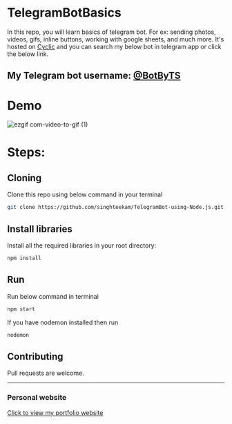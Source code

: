 # TelegramBotBasics
In this repo, you will learn basics of telegram bot. For ex: sending photos, videos, gifs, inline buttons, working with google sheets, and much more. It's hosted on [Cyclic](https://www.cyclic.sh/) and you can search my below bot in telegram app or click the below link.

## My Telegram bot username: [@BotByTS](https://t.me/singht_bot)

# Demo
![ezgif com-video-to-gif (1)](https://user-images.githubusercontent.com/55067104/228434588-74d9f703-1761-4585-b89e-56eb0a572bf7.gif)


# Steps:
## Cloning
Clone this repo using below command in your terminal
```bash
git clone https://github.com/singhteekam/TelegramBot-using-Node.js.git
```
## Install libraries
Install all the required libraries in your root directory:
```bash
npm install
```
## Run
Run below command in terminal
```bash
npm start
```
If you have nodemon installed then run
```bash
nodemon
```

## Contributing
Pull requests are welcome. 

***

### Personal website
[Click to view my portfolio website](http://www.singhteekam.in/)

